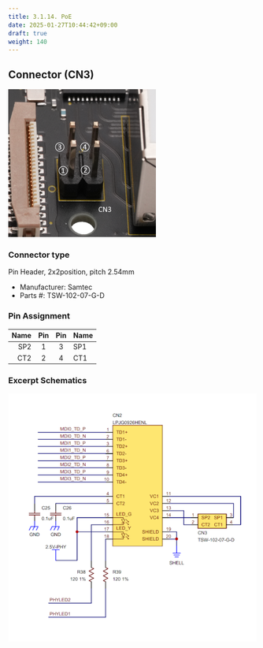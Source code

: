 ```yaml
---
title: 3.1.14. PoE
date: 2025-01-27T10:44:42+09:00
draft: true
weight: 140
---
```

## Connector (CN3) #

![Connector_PoE](images/PoE_300x300p.png)

### Connector type
Pin Header, 2x2position, pitch 2.54mm
* Manufacturer: Samtec
* Parts #: TSW-102-07-G-D

### Pin Assignment

|Name|Pin|Pin|Name|
|---:|:---:|:---:|:---|
|SP2|1|3|SP1|
|CT2|2|4|CT1|

### Excerpt Schematics

![Connector_Ether](images/Ether_ExcerptSchematics.png)
